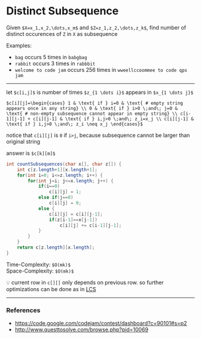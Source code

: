 # Distinct Subsequence

Given `$X=x_1,x_2,\dots,x_m$` and `$Z=z_1,z_2,\dots,z_k$`, find number of distinct occurences of `Z` in `X` as subsequence

Examples:
* `bag` occurs 5 times in `babgbag`  
* `rabbit` occurs 3 times in `rabbbit`  
* `welcome to code jam` occurs 256 times in `wweellccoommee to code qps jam`

---

let `$c[i,j]$` is number of times `$z_{1 \dots i}$` appears in `$x_{1 \dots j}$`

`$c[i][j]=\begin{cases}
1 & \text{ if } i=0 & \text{ # empty string appears once in any string} \\
0 & \text{ if } i>0 \;and\; j=0 & \text{ # non-empty subsequence cannot appear in empty string} \\
c[i-1][j-1] + c[i][j-1] & \text{ if } i,j>0 \;and\; z_i=x_j \\
c[i][j-1] & \text{ if } i,j>0 \;and\; z_i \neq x_j
\end{cases}$`

notice that `c[i][j]` is `0` if `i>j`, because subsequence cannot be larger than original string

answer is `$c[k][m]$`

```java
int countSubsequences(char x[], char z[]) {
    int c[z.length+1][x.length+1];
    for(int i=0; i<=z.length; i++) {
        for(int j=i; j<=x.length; j++) {
            if(i==0)
                c[i][j] = 1;
            else if(j==0)
                c[i][j] = 0;
            else {
                c[i][j] = c[i][j-1];
                if(z[i-1]==x[j-1])
                    c[i][j] += c[i-1][j-1];
            }
        }
    }
    return c[z.length][x.length];
}
```

Time-Complexity: `$O(mk)$`  
Space-Complexity: `$O(mk)$`

:bulb: current row in `c[][]` only depends on previous row. so further optimizations can be done as in [LCS](lcs.md)

---

### References

* <https://code.google.com/codejam/contest/dashboard?c=90101#s=p2>
* <http://www.questtosolve.com/browse.php?pid=10069>
